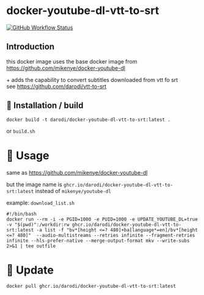 # docker-youtube-dl-vtt-to-srt

[![GitHub Workflow Status](https://img.shields.io/github/workflow/status/darodi/docker-youtube-dl-vtt-to-srt/Docker)](https://github.com/darodi/docker-youtube-dl-vtt-to-srt/actions/workflows/docker-publish.yml)

## Introduction

this docker image uses the base docker image from   
https://github.com/mikenye/docker-youtube-dl

\+ adds the capability to convert subtitles downloaded from vtt fo srt  
see https://github.com/darodi/vtt-to-srt

## 💾 Installation / build

```
docker build -t darodi/docker-youtube-dl-vtt-to-srt:latest .
```
or `build.sh`

# 📙 Usage

same as https://github.com/mikenye/docker-youtube-dl

but the image name is `ghcr.io/darodi/docker-youtube-dl-vtt-to-srt:latest` instead of `mikenye/youtube-dl`

example: `download_list.sh`

```
#!/bin/bash
docker run --rm -i -e PGID=1000 -e PUID=1000 -e UPDATE_YOUTUBE_DL=true -v "$(pwd)":/workdir:rw ghcr.io/darodi/docker-youtube-dl-vtt-to-srt:latest -a list -f "bv*[height <=? 480]+ba[language*=en]/bv*[height <=? 480]"  --audio-multistreams --retries infinite --fragment-retries infinite --hls-prefer-native --merge-output-format mkv --write-subs 2>&1 | tee outfile
```

# 📙 Update
```
docker pull ghcr.io/darodi/docker-youtube-dl-vtt-to-srt:latest
```
